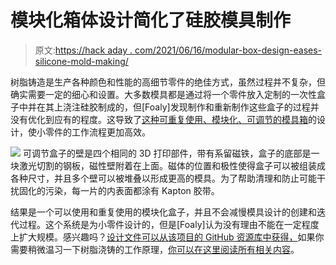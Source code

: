 # 模块化箱体设计简化了硅胶模具制作

> 原文:[https://hack aday . com/2021/06/16/modular-box-design-eases-silicone-mold-making/](https://hackaday.com/2021/06/16/modular-box-design-eases-silicone-mold-making/)

树脂铸造是生产各种颜色和性能的高细节零件的绝佳方式，虽然过程并不复杂，但确实需要一定的细心和设置。大多数模具都是通过将一个零件放入定制的一次性盒子中并在其上浇注硅胶制成的，但[Foaly]发现制作和重新制作这些盒子的过程并没有优化到应有的程度。这导致了[这种可重复使用、模块化、可调节的模具箱](https://silica.io/modular-mold-box-for-resin-casting/)的设计，使小零件的工作流程更加高效。

[![](../Images/baaa90c9faf6bd26ac990f88ba3bd656.png)](https://hackaday.com/wp-content/uploads/2021/06/Modular-box-mold-filled.jpg) 可调节盒子的壁是四个相同的 3D 打印部件，带有系留磁铁，盒子的底部是一块激光切割的钢板，磁性壁附着在上面。磁体的位置和极性使得盒子可以被组装成各种尺寸，并且多个壁可以被堆叠以形成更高的模具。为了帮助清理和防止可能干扰固化的污染，每一片的内表面都涂有 Kapton 胶带。

结果是一个可以使用和重复使用的模块化盒子，并且不会减慢模具设计的创建和迭代过程。这个系统是为小零件设计的，但是[Foaly]认为没有理由不能在一定程度上扩大规模。感兴趣吗？[设计文件可以从该项目的 GitHub 资源库中获得，](https://github.com/Foalyy/casting_mag_box)如果你需要稍微温习一下树脂浇铸的工作原理，[你可以在这里阅读所有相关内容](https://hackaday.com/2016/02/09/learn-resin-casting-techniques-duplicating-plastic-parts/)。